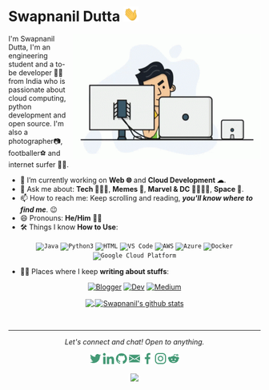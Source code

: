 # Swapnanil Dutta <img src="https://raw.githubusercontent.com/swapnanildutta/swapnanildutta/master/assets/gifs/Hi.gif" width="30px">

<img align="right" height="250" width="375" alt="GIF" src="https://raw.githubusercontent.com/swapnanildutta/swapnanildutta/master/assets/gifs/nothing.gif" />

I'm Swapnanil Dutta, I'm an engineering student and a to-be developer 👨‍💻 from India who is passionate about cloud computing, python development and open source. I'm also a photographer📷, footballer⚽️ and internet surfer 🏄‍♂️.

- 🔭 I’m currently working on **Web 🌐** and **Cloud Development ☁**.
- 💬 Ask me about: **Tech 👨🏻‍💻**, **Memes 🤣**, **Marvel & DC 🦸‍♂️🦸‍♀️**, **Space 🌌**.
- 📫 How to reach me: Keep scrolling and reading, _**you'll know where to find me**_. 😉
- 😄 Pronouns: **He/Him** 👦🏻
- 🛠️ Things I know **How to Use**:
<p align="center">
<code><img src="https://github.com/swapnanildutta/swapnanildutta/blob/master/static/dev/languages/java.svg" alt="Java" style="vertical-align:top margin:6px 4px" height="21"></code>
<code><img src="https://github.com/swapnanildutta/swapnanildutta/blob/master/static/dev/languages/python.svg" alt="Python3" style="vertical-align:top margin:6px 4px" height="21"></code>
<code><img src="https://github.com/swapnanildutta/swapnanildutta/blob/master/static/dev/languages/html.svg" alt="HTML" style="vertical-align:top margin:6px 4px" height="21"></code>
<code><img src="https://github.com/swapnanildutta/swapnanildutta/blob/master/static/dev/tools/visualstudio_code.svg" alt="VS Code" style="vertical-align:top margin:6px 4px" height="21"></code>
<code><img src="https://github.com/swapnanildutta/swapnanildutta/blob/master/static/dev/services/aws.svg" alt="AWS" style="vertical-align:top margin:6px 4px" height="21"></code>
<code><img src="https://github.com/swapnanildutta/swapnanildutta/blob/master/static/dev/services/azure.svg" alt="Azure" style="vertical-align:top margin:6px 4px" height="21"></code>
<code><img src="https://github.com/swapnanildutta/swapnanildutta/blob/master/static/dev/services/dockerhub.svg" alt="Docker" style="vertical-align:top margin:6px 4px" height="21"></code>
<code><img src="https://github.com/swapnanildutta/swapnanildutta/blob/master/static/dev/services/google_cloud_platform.svg" alt="Google Cloud Platform" style="vertical-align:top margin:6px 4px" height="21"></code>
</p>

- ✍🏻 Places where I keep **writing about stuffs**:
<p align="center">
<a href="https://swapnanildutta2000.blogspot.com/"><img src="https://github.com/swapnanildutta/swapnanildutta/blob/master/static/blogs/blogger.svg" alt="Blogger" style="vertical-align:top margin:6px 4px" height="21"></a>
<a href="https://dev.to/swapnanildutta"><img src="https://github.com/swapnanildutta/swapnanildutta/blob/master/static/blogs/devto.svg" alt="Dev" style="vertical-align:top margin:6px 4px" height="21"></a>
<a href="https://medium.com/@swapnanildutta2000"><img src="https://github.com/swapnanildutta/swapnanildutta/blob/master/static/blogs/medium.svg" alt="Medium" style="vertical-align:top margin:6px 4px" height="21"></a>
</p>

<p align="center">
<a href="https://github.com/swapnanildutta">
  <img align="center" src="https://github-readme-stats.vercel.app/api/top-langs/?username=swapnanildutta&theme=dark&layout=compact&exclude_repo=IoT-Libraries,Hackerrank-Codes" />
  <img align="center" src="https://github-readme-stats.vercel.app/api?username=swapnanildutta&show_icons=true&theme=dark&count_private=true&icon_color=439975&text_color=6e6e6e" alt="Swapnanil's github stats"/>
</a></p>
<br>

---

<p align="center">
  <i>Let's connect and chat! Open to anything.</i>
  <p align="center">
    <a href="https://twitter.com/swapnanildutta1"><img alt="Swapnanil Dutta | Twitter" width="22px" src="https://raw.githubusercontent.com/swapnanildutta/swapnanildutta/master/assets/svgs/twitter.svg" /></a>
    <a href="https://www.linkedin.com/in/swapnanil-dutta-8898ba92/"><img alt=" Linkedin" width="22px" src="https://raw.githubusercontent.com/swapnanildutta/swapnanildutta/master/assets/svgs/linkedin.svg" /></a>
    <a href="https://github.com/swapnanildutta"><img alt=" GitHub" width="22px" src="https://raw.githubusercontent.com/swapnanildutta/swapnanildutta/master/assets/svgs/github.svg" /></a>
    <a href="mailto:swapnanildutta2000@gmail.com"><img alt=" Mail" width="22px" src="https://raw.githubusercontent.com/swapnanildutta/swapnanildutta/master/assets/svgs/email.svg" /></a>
    <a href="https://www.facebook.com/swapnanil.dutta.5/"><img alt=" Facebook" width="22px" src="https://raw.githubusercontent.com/swapnanildutta/swapnanildutta/master/assets/svgs/facebook.svg" /></a>
    <a href="https://www.instagram.com/swapnanildutta/"><img alt=" Instagram" width="22px" src="https://raw.githubusercontent.com/swapnanildutta/swapnanildutta/master/assets/svgs/instagram.svg" /></a>
    <a href="https://www.reddit.com/user/swapnanildutta"><img alt=" Reddit" width="22px" src="https://raw.githubusercontent.com/swapnanildutta/swapnanildutta/master/assets/svgs/reddit.svg" /></a>
  </p>

  <p align="center">
    <img align="center" src="https://komarev.com/ghpvc/?username=swapnanildutta&color=439975&style=flat-square">
  </p>
</p>
